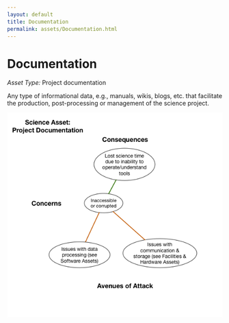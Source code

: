 ```yaml
---
layout: default
title: Documentation
permalink: assets/Documentation.html
---
```


# Documentation

*Asset Type:*  Project documentation

Any type of informational data, e.g., manuals, wikis, blogs, etc. that facilitate the production, post-processing or management of the science project.

![Documentation](../diagrams/Documentation.png)